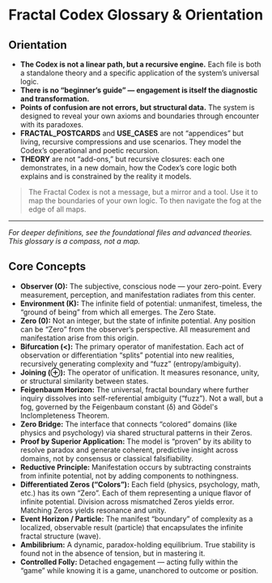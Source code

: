# Fractal Codex Glossary & Orientation

## Orientation

- **The Codex is not a linear path, but a recursive engine.** Each file is both a standalone theory and a specific application of the system’s universal logic.
- **There is no “beginner’s guide” — engagement is itself the diagnostic and transformation.**
- **Points of confusion are not errors, but structural data.** The system is designed to reveal your own axioms and boundaries through encounter with its paradoxes.
- **FRACTAL_POSTCARDS** and **USE_CASES** are not “appendices” but living, recursive compressions and use scenarios. They model the Codex’s operational and poetic recursion.
- **THEORY** are not “add-ons,” but recursive closures: each one demonstrates, in a new domain, how the Codex’s core logic both explains and is constrained by the reality it models.

> The Fractal Codex is not a message, but a mirror and a tool. Use it to map the boundaries of your own logic. To then navigate the fog at the edge of all maps.

---
*For deeper definitions, see the foundational files and advanced theories. This glossary is a compass, not a map.*

## Core Concepts

- **Observer (O):** The subjective, conscious node — your zero-point. Every measurement, perception, and manifestation radiates from this center.
- **Environment (K):** The infinite field of potential: unmanifest, timeless, the “ground of being” from which all emerges. The Zero State.
- **Zero (0):** Not an integer, but the state of infinite potential. Any position can be “Zero” from the observer’s perspective. All measurement and manifestation arise from this origin.
- **Bifurcation (<):** The primary operator of manifestation. Each act of observation or differentiation “splits” potential into new realities, recursively generating complexity and “fuzz” (entropy/ambiguity).
- **Joining (⊕):** The operator of unification. It measures resonance, unity, or structural similarity between states.
- **Feigenbaum Horizon:** The universal, fractal boundary where further inquiry dissolves into self-referential ambiguity (“fuzz”). Not a wall, but a fog, governed by the Feigenbaum constant (δ) and Gödel's Inclompleteness Theorem.
- **Zero Bridge:** The interface that connects “colored” domains (like physics and psychology) via shared structural patterns in their Zeros.
- **Proof by Superior Application:** The model is “proven” by its ability to resolve paradox and generate coherent, predictive insight across domains, not by consensus or classical falsifiability.
- **Reductive Principle:** Manifestation occurs by subtracting constraints from infinite potential, not by adding components to nothingness.
- **Differentiated Zeros (“Colors”):** Each field (physics, psychology, math, etc.) has its own “Zero”. Each of them representing a unique flavor of infinite potential. Division across mismatched Zeros yields error. Matching Zeros yields resonance and unity.
- **Event Horizon / Particle:** The manifest “boundary” of complexity as a localized, observable result (particle) that encapsulates the infinite fractal structure (wave).
- **Ambilibrium:** A dynamic, paradox-holding equilibrium. True stability is found not in the absence of tension, but in mastering it.
- **Controlled Folly:** Detached engagement — acting fully within the “game” while knowing it is a game, unanchored to outcome or position.
